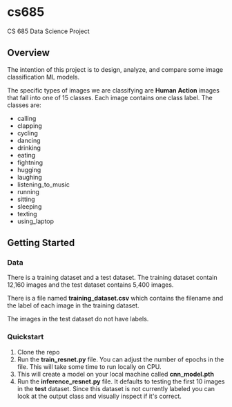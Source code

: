 # cs685

CS 685 Data Science Project

## Overview

The intention of this project is to design, analyze, and compare some image classification ML models.

The specific types of images
we are classifying are **Human Action** images that fall into one of 15 classes. Each image contains one class label. The classes
are:

- calling
- clapping
- cycling
- dancing
- drinking
- eating
- fightning
- hugging
- laughing
- listening_to_music
- running
- sitting
- sleeping
- texting
- using_laptop

## Getting Started

### Data

There is a training dataset and a test dataset. The training dataset contain 12,160 images and the test dataset contains 5,400 images.

There is a file named **training_dataset.csv** which contains the filename and the label of each image in the training dataset.

The images in the test dataset do not have labels.

### Quickstart

1. Clone the repo
2. Run the **train_resnet.py** file. You can adjust the number of epochs in the file. This will take some time to run locally on CPU.
3. This will create a model on your local machine called **cnn_model.pth**
4. Run the **inference_resnet.py** file. It defaults to testing the first 10 images in the **test** dataset. Since this dataset is not currently labeled you can look at the output class and visually inspect if it's correct.
